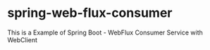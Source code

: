 # spring-web-flux-consumer
This is a Example of Spring Boot - WebFlux Consumer Service with WebClient
